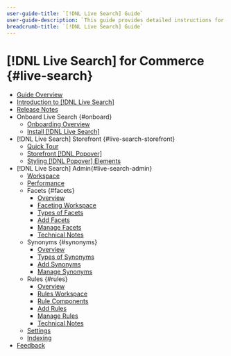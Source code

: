 ```yaml
---
user-guide-title: `[!DNL Live Search] Guide`
user-guide-description: `This guide provides detailed instructions for using [!DNL Live Search] from Adobe Commerce.`
breadcrumb-title: `[!DNL Live Search] Guide`
---
```

# [!DNL Live Search] for Commerce {#live-search}

- [Guide Overview](guide-overview.md)
- [Introduction to [!DNL Live Search]](overview.md)
- [Release Notes](release-notes.md)
- Onboard Live Search {#onboard}
   - [Onboarding Overview](onboarding-overview.md)
   - [Install [!DNL Live Search]](install.md)
- [!DNL Live Search] Storefront {#live-search-storefront}
   - [Quick Tour](quick-tour.md)
   - [Storefront [!DNL Popover]](storefront-popover.md)
   - [Styling [!DNL Popover] Elements](storefront-popover-styling.md)
- [!DNL Live Search] Admin{#live-search-admin}
   - [Workspace](workspace.md)
   - [Performance](performance.md)
   - Facets {#facets}
      - [Overview](facets.md)
      - [Faceting Workspace](faceting-workspace.md)
      - [Types of Facets](facets-type.md)
      - [Add Facets](facets-add.md)
      - [Manage Facets](facets-manage.md)
      - [Technical Notes](facet-technical-notes.md)
   - Synonyms {#synonyms}
      - [Overview](synonyms.md)
      - [Types of Synonyms](synonyms-type.md)
      - [Add Synonyms](synonyms-add.md)
      - [Manage Synonyms](synonyms-manage.md)
   - Rules {#rules}
      - [Overview](rules.md)
      - [Rules Workspace](rules-workspace.md)
      - [Rule Components](rule-components.md)
      - [Add Rules](rules-add.md)
      - [Manage Rules](rules-manage.md)
      - [Technical Notes](rule-technical-notes.md)
   - [Settings](settings.md)
   - [Indexing](indexing.md)
- [Feedback](feedback.md)